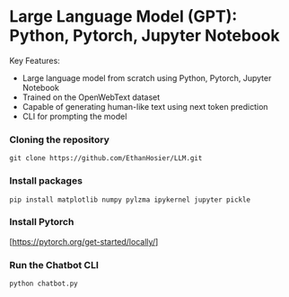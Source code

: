 # Large Language Model (GPT): Python, Pytorch, Jupyter Notebook

Key Features:
- Large language model from scratch using Python, Pytorch, Jupyter Notebook
- Trained on the OpenWebText dataset
- Capable of generating human-like text using next token prediction
- CLI for prompting the model

### Cloning the repository

```shell
git clone https://github.com/EthanHosier/LLM.git
```

### Install packages

```shell
pip install matplotlib numpy pylzma ipykernel jupyter pickle
```

### Install Pytorch
[https://pytorch.org/get-started/locally/]


### Run the Chatbot CLI

```shell
python chatbot.py
```

